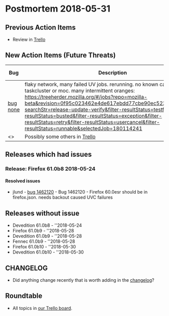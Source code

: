 # Postmortem 2018-05-31

## Previous Action Items

* Review in [Trello](https://trello.com/b/aLnCtUjm/releaseduty)

## New Action Items (Future Threats)

| Bug                                                           | Description                | Reported By         | For release |
| ------------------------------------------------------------- | -------------------------- | ------------------- | ----------- |
| [bug none](https://bugzil.la/none)  | flaky network, many failed UV jobs. rerunning. no known cause with taskcluster or moc. many intermittent oranges: https://treeherder.mozilla.org/#/jobs?repo=mozilla-beta&revision=0f95c023462e4de617ebdd77cbe90ec523efad10&filter-searchStr=release-update-verify&filter-resultStatus=testfailed&filter-resultStatus=busted&filter-resultStatus=exception&filter-resultStatus=retry&filter-resultStatus=usercancel&filter-resultStatus=runnable&selectedJob=180114241 | jlund  | Devedition 61.0b8 |
| <> | Possibly some others in [Trello](https://trello.com/b/aLnCtUjm/releaseduty) | | | | |

## Releases which had issues

### Release: Firefox 61.0b8 2018-05-24

#### Resolved issues
- jlund - [bug 1462120](https://bugzil.la/1462120) - Bug 1462120 - Firefox 60.0esr should be in firefox.json. needs backout caused UVC failures

## Releases without issue

* Devedition 61.0b8 - ''2018-05-24
* Firefox 61.0b9 - ''2018-05-28
* Devedition 61.0b9 - ''2018-05-28
* Fennec 61.0b9 - ''2018-05-28
* Firefox 61.0b10 - ''2018-05-30
* Devedition 61.0b10 - ''2018-05-30

## CHANGELOG
- Did anything change recently that is worth adding in the [changelog](https://github.com/mozilla-releng/releasewarrior-2.0/blob/master/docs/CHANGELOG.md)?

## Roundtable
- All topics in [our Trello board](https://trello.com/b/aLnCtUjm/releaseduty).